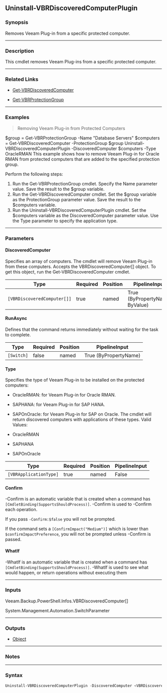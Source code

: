 Uninstall-VBRDiscoveredComputerPlugin
-------------------------------------

### Synopsis
Removes Veeam Plug-in from a specific protected computer.

---

### Description

This cmdlet removes Veeam Plug-ins from a specific protected computer.

---

### Related Links
* [Get-VBRDiscoveredComputer](Get-VBRDiscoveredComputer)

* [Get-VBRProtectionGroup](Get-VBRProtectionGroup)

---

### Examples
> Removing Veeam Plug-in from Protected Computers

$group = Get-VBRProtectionGroup -Name "Database Servers"
$computers = Get-VBRDiscoveredComputer -ProtectionGroup $group
Uninstall-VBRDiscoveredComputerPlugin -DiscoveredComputer $computers -Type OracleRMAN
This example shows how to remove Veeam Plug-in for Oracle RMAN from protected computers that are added to the specified protection group.

Perform the following steps:
1. Run the Get-VBRProtectionGroup cmdlet. Specify the Name parameter value. Save the result to the $group variable.
2. Run the Get-VBRDiscoveredComputer cmdlet. Set the $group variable as the ProtectionGroup parameter value. Save the result to the $computers variable.
3. Run the Uninstall-VBRDiscoveredComputerPlugin cmdlet. Set the $computers variable as the DiscoveredComputer parameter value. Use the Type parameter to specify the application type.

---

### Parameters
#### **DiscoveredComputer**
Specifies an array of computers. The cmdlet will remove Veeam Plug-in from these computers. Accepts the VBRDiscoveredComputer[] object. To get this object, run the Get-VBRDiscoveredComputer cmdlet.

|Type                       |Required|Position|PipelineInput                 |
|---------------------------|--------|--------|------------------------------|
|`[VBRDiscoveredComputer[]]`|true    |named   |True (ByPropertyName, ByValue)|

#### **RunAsync**
Defines that the command returns immediately without waiting for the task to complete.

|Type      |Required|Position|PipelineInput        |
|----------|--------|--------|---------------------|
|`[Switch]`|false   |named   |True (ByPropertyName)|

#### **Type**
Specifies the type of Veeam Plug-in to be installed on the protected computers:
* OracleRMAN: for Veeam Plug-in for Oracle RMAN.
* SAPHANA: for Veeam Plug-in for SAP HANA.
* SAPOnOracle: for Veeam Plug-in for SAP on Oracle.
The cmdlet will return discovered computers with applications of these types.
Valid Values:

* OracleRMAN
* SAPHANA
* SAPOnOracle

|Type                  |Required|Position|PipelineInput|
|----------------------|--------|--------|-------------|
|`[VBRApplicationType]`|true    |named   |False        |

#### **Confirm**
-Confirm is an automatic variable that is created when a command has ```[CmdletBinding(SupportsShouldProcess)]```.
-Confirm is used to -Confirm each operation.

If you pass ```-Confirm:$false``` you will not be prompted.

If the command sets a ```[ConfirmImpact("Medium")]``` which is lower than ```$confirmImpactPreference```, you will not be prompted unless -Confirm is passed.

#### **WhatIf**
-WhatIf is an automatic variable that is created when a command has ```[CmdletBinding(SupportsShouldProcess)]```.
-WhatIf is used to see what would happen, or return operations without executing them

---

### Inputs
Veeam.Backup.PowerShell.Infos.VBRDiscoveredComputer[]

System.Management.Automation.SwitchParameter

---

### Outputs
* [Object](https://learn.microsoft.com/en-us/dotnet/api/System.Object)

---

### Notes

---

### Syntax
```PowerShell
Uninstall-VBRDiscoveredComputerPlugin -DiscoveredComputer <VBRDiscoveredComputer[]> [-RunAsync] -Type {OracleRMAN | SAPHANA | SAPOnOracle} [-Confirm] [-WhatIf] [<CommonParameters>]
```
